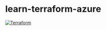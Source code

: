 # learn-terraform-azure

[![Terraform](https://github.com/azure-pocs/learn-terraform-azure/actions/workflows/terraform.yml/badge.svg)](https://github.com/azure-pocs/learn-terraform-azure/actions/workflows/terraform.yml)
